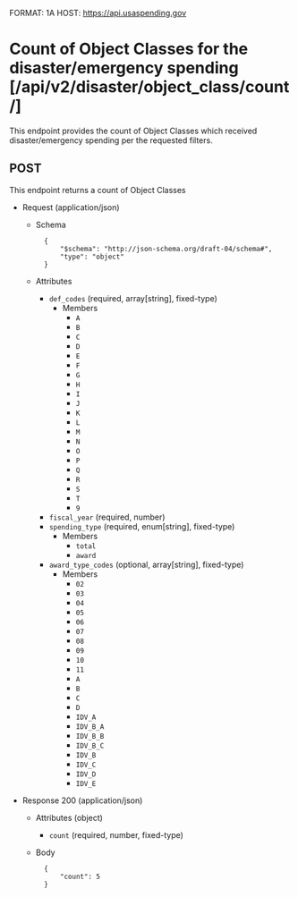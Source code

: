FORMAT: 1A
HOST: https://api.usaspending.gov

# Count of Object Classes for the disaster/emergency spending [/api/v2/disaster/object_class/count/]

This endpoint provides the count of Object Classes which received disaster/emergency spending per the requested filters.

## POST

This endpoint returns a count of Object Classes

+ Request (application/json)
    + Schema

            {
                "$schema": "http://json-schema.org/draft-04/schema#",
                "type": "object"
            }

    + Attributes
        + `def_codes` (required, array[string], fixed-type)
            + Members
                + `A`
                + `B`
                + `C`
                + `D`
                + `E`
                + `F`
                + `G`
                + `H`
                + `I`
                + `J`
                + `K`
                + `L`
                + `M`
                + `N`
                + `O`
                + `P`
                + `Q`
                + `R`
                + `S`
                + `T`
                + `9`
        + `fiscal_year` (required, number)
        + `spending_type` (required, enum[string], fixed-type)
            + Members
                + `total`
                + `award`
        + `award_type_codes` (optional, array[string], fixed-type)
            + Members
                + `02`
                + `03`
                + `04`
                + `05`
                + `06`
                + `07`
                + `08`
                + `09`
                + `10`
                + `11`
                + `A`
                + `B`
                + `C`
                + `D`
                + `IDV_A`
                + `IDV_B_A`
                + `IDV_B_B`
                + `IDV_B_C`
                + `IDV_B`
                + `IDV_C`
                + `IDV_D`
                + `IDV_E`

+ Response 200 (application/json)
    + Attributes (object)
        + `count` (required, number, fixed-type)
    + Body

            {
                "count": 5
            }
